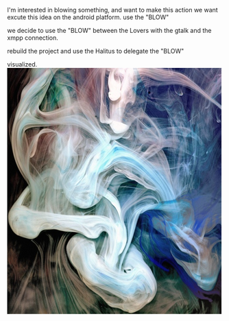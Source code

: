 I'm interested in blowing something, and want to make this action 
we want excute this idea on the android platform.
use the "BLOW"


we decide to use the "BLOW" between the Lovers with the gtalk and the xmpp connection.


rebuild the project and use the Halitus to delegate the "BLOW"



visualized. 
![Example Image](../project_images/cover.jpg?raw=true "Example Image")


